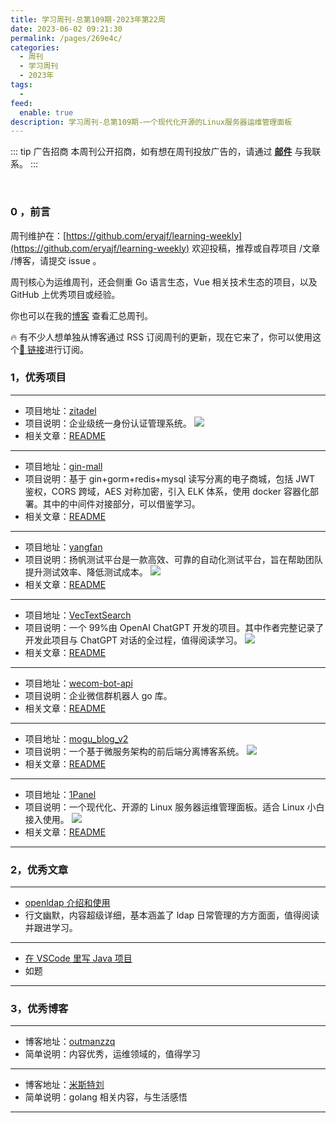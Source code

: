 ```yaml
---
title: 学习周刊-总第109期-2023年第22周
date: 2023-06-02 09:21:30
permalink: /pages/269e4c/
categories:
  - 周刊
  - 学习周刊
  - 2023年
tags:
  -
feed:
  enable: true
description: 学习周刊-总第109期-一个现代化开源的Linux服务器运维管理面板
---
```


::: tip 广告招商
本周刊公开招商，如有想在周刊投放广告的，请通过 **[邮件](mailto:eryajf@163.com)** 与我联系。
:::

<br><ArticleTopAd></ArticleTopAd>

### 0 ，前言

周刊维护在：[https://github.com/eryajf/learning-weekly](https://github.com/eryajf/learning-weekly) 欢迎投稿，推荐或自荐项目 /文章 /博客，请提交 issue 。

周刊核心为运维周刊，还会侧重 Go 语言生态，Vue 相关技术生态的项目，以及 GitHub 上优秀项目或经验。

你也可以在我的[博客](https://wiki.eryajf.net/learning-weekly/) 查看汇总周刊。

🔥 有不少人想单独从博客通过 RSS 订阅周刊的更新，现在它来了，你可以使用这个[🔗 链接](https://wiki.eryajf.net/learning-weekly.xml)进行订阅。

### 1，优秀项目

---

- 项目地址：[zitadel](https://github.com/zitadel/zitadel)
- 项目说明：企业级统一身份认证管理系统。
  ![](http://t.eryajf.net/imgs/2023/04/866552b0516d2fb1.gif)
- 相关文章：[README](https://github.com/zitadel/zitadel#readme)

---

- 项目地址：[gin-mall](https://github.com/CocaineCong/gin-mall)
- 项目说明：基于 gin+gorm+redis+mysql 读写分离的电子商城，包括 JWT 鉴权，CORS 跨域，AES 对称加密，引入 ELK 体系，使用 docker 容器化部署。其中的中间件对接部分，可以借鉴学习。
- 相关文章：[README](https://github.com/CocaineCong/gin-mall#readme)

---

- 项目地址：[yangfan](https://github.com/test-instructor/yangfan)
- 项目说明：扬帆测试平台是一款高效、可靠的自动化测试平台，旨在帮助团队提升测试效率、降低测试成本。
  ![](http://t.eryajf.net/imgs/2023/04/f495e3d725286599.png)
- 相关文章：[README](https://github.com/test-instructor/yangfan#readme)

---

- 项目地址：[VecTextSearch](https://github.com/szpnygo/VecTextSearch)
- 项目说明：一个 99%由 OpenAI ChatGPT 开发的项目。其中作者完整记录了开发此项目与 ChatGPT 对话的全过程，值得阅读学习。
  ![](http://t.eryajf.net/imgs/2023/04/5df4f5b1d8640fb4.png)
- 相关文章：[README](https://github.com/szpnygo/VecTextSearch#readme)

---

- 项目地址：[wecom-bot-api](https://github.com/electricbubble/wecom-bot-api)
- 项目说明：企业微信群机器人 go 库。
- 相关文章：[README](https://github.com/electricbubble/wecom-bot-api#readme)

---

- 项目地址：[mogu_blog_v2](https://github.com/moxi624/mogu_blog_v2#%E7%AB%99%E7%82%B9%E6%BC%94%E7%A4%BA)
- 项目说明：一个基于微服务架构的前后端分离博客系统。
  ![](http://t.eryajf.net/imgs/2023/05/da27d07e285ea285.png)
- 相关文章：[README](https://github.com/moxi624/mogu_blog_v2#readme)

---

- 项目地址：[1Panel](https://github.com/1Panel-dev/1Panel)
- 项目说明：一个现代化、开源的 Linux 服务器运维管理面板。适合 Linux 小白接入使用。
  ![](http://t.eryajf.net/imgs/2023/05/74cfb9c72129932d.png)
- 相关文章：[README](https://github.com/1Panel-dev/1Panel#readme)

---

### 2，优秀文章

---

- [openldap 介绍和使用](https://outmanzzq.github.io/2020/05/12/openldap/)
- 行文幽默，内容超级详细，基本涵盖了 ldap 日常管理的方方面面，值得阅读并跟进学习。

---

- [在 VSCode 里写 Java 项目](https://blog.csdn.net/qq_42520962/article/details/120488403)
- 如题

---

### 3，优秀博客

---

- 博客地址：[outmanzzq](https://outmanzzq.github.io/)
- 简单说明：内容优秀，运维领域的，值得学习

---

- 博客地址：[米斯特刘](https://llbowen.com/)
- 简单说明：golang 相关内容，与生活感悟

---


<br><ArticleTopAd></ArticleTopAd>
